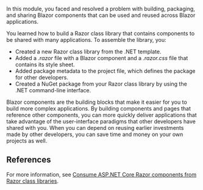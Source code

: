 In this module, you faced and resolved a problem with building, packaging, and sharing Blazor components that can be used and reused across Blazor applications.

You learned how to build a Razor class library that contains components to be shared with many applications. To assemble the library, you:

- Created a new Razor class library from the .NET template.
- Added a *.razor* file with a Blazor component and a *.razor.css* file that contains its style sheet.
- Added package metadata to the project file, which defines the package for other developers.
- Created a NuGet package from your Razor class library by using the .NET command-line interface.

Blazor components are the building blocks that make it easier for you to build more complex applications. By building components and pages that reference other components, you can more quickly deliver applications that take advantage of the user-interface paradigms that other developers have shared with you. When you can depend on reusing earlier investments made by other developers, you can save time and money on your own projects as well.  

## References

For more information, see [Consume ASP.NET Core Razor components from Razor class libraries](/aspnet/core/blazor/components/class-libraries).
